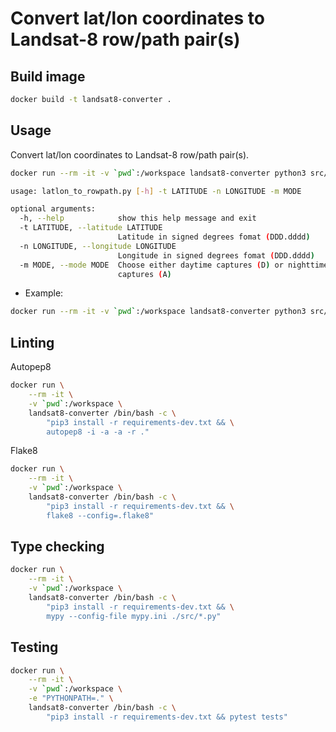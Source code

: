 # Convert lat/lon coordinates to Landsat-8 row/path pair(s)

## Build image
```sh
docker build -t landsat8-converter .
```

## Usage
Convert lat/lon coordinates to Landsat-8 row/path pair(s).
```sh
docker run --rm -it -v `pwd`:/workspace landsat8-converter python3 src/latlon_to_rowpath.py --help
```
```sh
usage: latlon_to_rowpath.py [-h] -t LATITUDE -n LONGITUDE -m MODE

optional arguments:
  -h, --help            show this help message and exit
  -t LATITUDE, --latitude LATITUDE
                        Latitude in signed degrees fomat (DDD.dddd)
  -n LONGITUDE, --longitude LONGITUDE
                        Longitude in signed degrees fomat (DDD.dddd)
  -m MODE, --mode MODE  Choose either daytime captures (D) or nighttime
                        captures (A)
```

* Example:
```sh
docker run --rm -it -v `pwd`:/workspace landsat8-converter python3 src/latlon_to_rowpath.py --latitude 75.0 --longitude 75.0 --mode D
```

## Linting
Autopep8
```bash
docker run \
    --rm -it \
    -v `pwd`:/workspace \
    landsat8-converter /bin/bash -c \
        "pip3 install -r requirements-dev.txt && \
        autopep8 -i -a -a -r ."
```

Flake8
```bash
docker run \
    --rm -it \
    -v `pwd`:/workspace \
    landsat8-converter /bin/bash -c \
        "pip3 install -r requirements-dev.txt && \
        flake8 --config=.flake8"
```

## Type checking
```bash
docker run \
    --rm -it \
    -v `pwd`:/workspace \
    landsat8-converter /bin/bash -c \
        "pip3 install -r requirements-dev.txt && \
        mypy --config-file mypy.ini ./src/*.py"
```

## Testing
```bash
docker run \
    --rm -it \
    -v `pwd`:/workspace \
    -e "PYTHONPATH=." \
    landsat8-converter /bin/bash -c \
        "pip3 install -r requirements-dev.txt && pytest tests"
```
